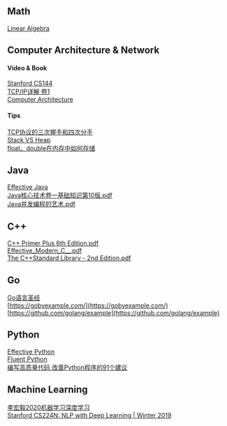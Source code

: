 <!-- ## Docker  
[Cheat Sheet](https://gist.github.com/xcTorres/2bb0cac7ac71bc7a071845c243b233f1) -->

## Math
[Linear Algebra](https://www.bilibili.com/video/BV1zx411g7gq)


## Computer Architecture & Network
#### Video & Book
[Stanford CS144](https://www.bilibili.com/video/BV137411Z7LR?p=1)  
[TCP/IP详解 卷1](https://github.com/xcTorres/books/blob/main/network/TCP.pdf)  
[Computer Architecture](https://www.bilibili.com/video/BV1fC4y147iZ?p=1)

#### Tips
[TCP协议的三次握手和四次分手](https://github.com/jawil/blog/issues/14)   
[Stack VS Heap](https://www.guru99.com/stack-vs-heap.html#:~:text=Stack%20is%20a%20linear%20data,you%20to%20access%20variables%20globally)   
[float、double在内存中如何存储](https://cloud.tencent.com/developer/article/1473541)


## Java
[Effective Java](https://github.com/xcTorres/books/blob/main/java/Effective%20Java%20(2017%2C%20Addison-Wesley).pdf)  
[Java核心技术卷一基础知识第10版.pdf](https://github.com/xcTorres/books/blob/main/java/Java%E6%A0%B8%E5%BF%83%E6%8A%80%E6%9C%AF%E5%8D%B7%E4%B8%80%E5%9F%BA%E7%A1%80%E7%9F%A5%E8%AF%86%E7%AC%AC10%E7%89%88.pdf)  
[Java并发编程的艺术.pdf](https://github.com/xcTorres/books/blob/main/java/Java%E5%B9%B6%E5%8F%91%E7%BC%96%E7%A8%8B%E7%9A%84%E8%89%BA%E6%9C%AF.pdf)  


## C++  
[C++ Primer Plus 6th Edition.pdf](https://github.com/xcTorres/books/blob/main/c%2B%2B/C%2B%2B%20Primer%20Plus%206th%20Edition.pdf)  
[Effective_Modern_C__.pdf](https://github.com/xcTorres/books/blob/main/c%2B%2B/Effective_Modern_C__.pdf)  
[The C++Standard Library - 2nd Edition.pdf](https://github.com/xcTorres/books/blob/main/c%2B%2B/The%20C%2B%2BStandard%20Library%20-%202nd%20Edition.pdf)

## Go
[Go语言圣经](https://www.kancloud.cn/hartnett/gopl-zh/126049)  
[https://gobyexample.com/](https://gobyexample.com/)  
[https://github.com/golang/example](https://github.com/golang/example)

## Python  
[Effective Python](https://github.com/xcTorres/books/blob/main/python/Effective%20Python%20By%20Brett%20Slatkin%202015%20Addison%20Wesly.pdf)   
[Fluent Python](https://github.com/xcTorres/books/blob/main/python/Fluent%20Python%20Clear%20Concise%20and%20Effective%20Programming.pdf)  
[编写高质量代码 改善Python程序的91个建议](https://github.com/xcTorres/books/blob/main/python/%E7%BC%96%E5%86%99%E9%AB%98%E8%B4%A8%E9%87%8F%E4%BB%A3%E7%A0%81%20%E6%94%B9%E5%96%84Python%E7%A8%8B%E5%BA%8F%E7%9A%8491%E4%B8%AA%E5%BB%BA%E8%AE%AE.pdf)  

## Machine Learning
[李宏毅2020机器学习深度学习](https://www.bilibili.com/video/BV1JE411g7XF?from=search&seid=573333289741543765)  
[Stanford CS224N: NLP with Deep Learning | Winter 2019](https://www.youtube.com/watch?v=8rXD5-xhemo)




